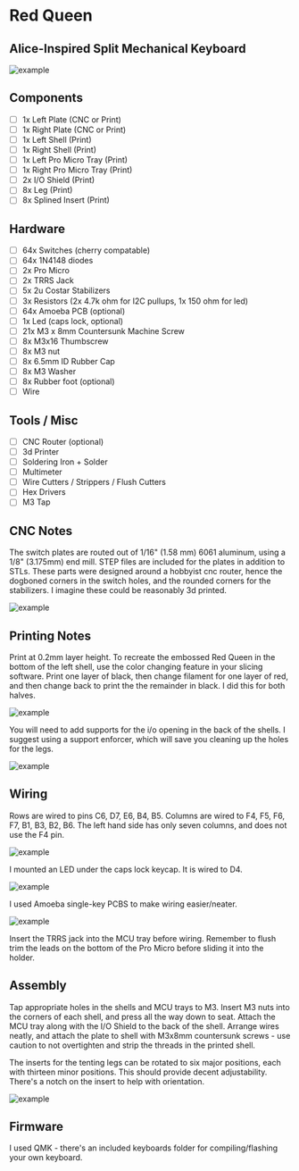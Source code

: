 # Red Queen
## Alice-Inspired Split Mechanical Keyboard

![example](https://imgur.com/ZePxn7R)


## Components
- [ ] 1x Left Plate (CNC or Print)
- [ ] 1x Right Plate (CNC or Print)
- [ ] 1x Left Shell (Print)
- [ ] 1x Right Shell (Print)
- [ ] 1x Left Pro Micro Tray (Print)
- [ ] 1x Right Pro Micro Tray (Print)
- [ ] 2x I/O Shield (Print)
- [ ] 8x Leg (Print)
- [ ] 8x Splined Insert (Print)

## Hardware
- [ ] 64x Switches (cherry compatable)
- [ ] 64x 1N4148 diodes
- [ ] 2x Pro Micro
- [ ] 2x TRRS Jack
- [ ] 5x 2u Costar Stabilizers
- [ ] 3x Resistors (2x 4.7k ohm for I2C pullups, 1x 150 ohm for led)
- [ ] 64x Amoeba PCB (optional)
- [ ] 1x Led (caps lock, optional)
- [ ] 21x M3 x 8mm Countersunk Machine Screw
- [ ] 8x M3x16 Thumbscrew
- [ ] 8x M3 nut
- [ ] 8x 6.5mm ID Rubber Cap
- [ ] 8x M3 Washer
- [ ] 8x Rubber foot (optional)
- [ ] Wire

## Tools / Misc
- [ ] CNC Router (optional)
- [ ] 3d Printer
- [ ] Soldering Iron + Solder
- [ ] Multimeter
- [ ] Wire Cutters / Strippers / Flush Cutters
- [ ] Hex Drivers
- [ ] M3 Tap

## CNC Notes
The switch plates are routed out of 1/16" (1.58 mm) 6061 aluminum, using a 1/8" (3.175mm) end mill. STEP files are included for the plates in addition to STLs. These parts were designed around a hobbyist cnc router, hence the dogboned corners in the switch holes, and the rounded corners for the stabilizers. I imagine these could be reasonably 3d printed. 

![example](https://imgur.com/52ofGFi)

## Printing Notes
Print at 0.2mm layer height. To recreate the embossed Red Queen in the bottom of the left shell, use the color changing feature in your slicing software. Print one layer of black, then change filament for one layer of red, and then change back to print the the remainder in black. I did this for both halves.

![example](https://imgur.com/DZDPbTS)

You will need to add supports for the i/o opening in the back of the shells. I suggest using a support enforcer, which will save you cleaning up the holes for the legs.

![example](https://imgur.com/okjLwP4)

## Wiring
Rows are wired to pins C6, D7, E6, B4, B5. Columns are wired to F4, F5, F6, F7, B1, B3, B2, B6. The left hand side has only seven columns, and does not use the F4 pin.

![example](https://imgur.com/VJPJXuj)

I mounted an LED under the caps lock keycap. It is wired to D4.

![example](https://imgur.com/qUaEBwn)

I used Amoeba single-key PCBS to make wiring easier/neater.

![example](https://imgur.com/EpaskCz)

Insert the TRRS jack into the MCU tray before wiring. Remember to flush trim the leads on the bottom of the Pro Micro before sliding it into the holder.

## Assembly
Tap appropriate holes in the shells and MCU trays to M3. Insert M3 nuts into the corners of each shell, and press all the way down to seat. Attach the MCU tray along with the I/O Shield to the back of the shell. Arrange wires neatly, and attach the plate to shell with M3x8mm countersunk screws - use caution to not overtighten and strip the threads in the printed shell.

The inserts for the tenting legs can be rotated to six major positions, each with thirteen minor positions. This should provide decent adjustability. There's a notch on the insert to help with orientation.

![example](https://imgur.com/VsJujLC)

## Firmware
I used QMK - there's an included keyboards folder for compiling/flashing your own keyboard. 


